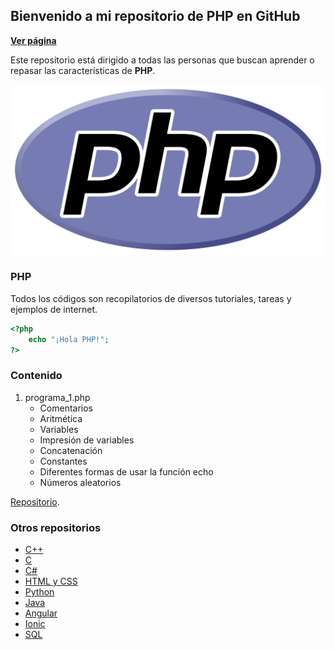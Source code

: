 ## Bienvenido a mi repositorio de PHP en GitHub

**[Ver página](https://diegoalex24.github.io/PHP-examples)**

Este repositorio está dirigido a todas las personas que buscan aprender o repasar las características de **PHP**.

![Image PHP](https://raw.githubusercontent.com/diegoAlex24/PHP-examples/master/PHP-logo.png)

### PHP
Todos los códigos son recopilatorios de diversos tutoriales, tareas y ejemplos de internet.

```php
<?php
    echo "¡Hola PHP!";    
?>
```

### Contenido

1. programa_1.php
    * Comentarios
    * Aritmética
    * Variables
    * Impresión de variables
    * Concatenación
    * Constantes
    * Diferentes formas de usar la función echo
    * Números aleatorios

[Repositorio](https://github.com/diegoAlex24/PHP-examples).

### Otros repositorios
* [C++](https://diegoalex24.github.io/C-Plus-Plus-examples)
* [C](https://diegoalex24.github.io/C-examples)
* [C#](https://diegoalex24.github.io/C-Sharp-examples)
* [HTML y CSS](https://diegoalex24.github.io/HTML-CSS-examples)
* [Python](https://diegoalex24.github.io/Python-examples)
* [Java](https://diegoalex24.github.io/Java-examples)
* [Angular](https://diegoalex24.github.io/Angular-examples)
* [Ionic](https://diegoalex24.github.io/Ionic-examples)
* [SQL](https://diegoalex24.github.io/SQL-examples)
